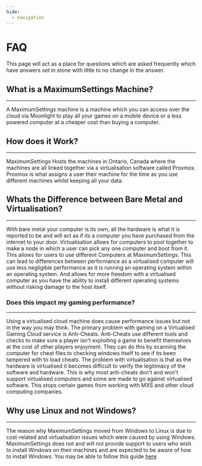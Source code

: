 ```yaml
---
hide:
  - navigation
---
```

# FAQ
This page will act as a place for questions which are asked frequently which have answers set in stone with little to no change in the answer.

## What is a MaximumSettings Machine?
---
A MaximumSettings machine is a machine which you can access over the cloud via Moonlight to play all your games on a mobile device or a less powered computer at a cheaper cost than buying a computer.

## How does it Work?
---
MaximumSettings Hosts the machines in Ontario, Canada where the machines are all linked together via a virtualisation software called Proxmox. Proxmox is what assigns a user their machine for the time as you use different machines whilst keeping all your data.

## Whats the Difference between Bare Metal and Virtualisation?
---
With bare metal your computer is its own, all the hardware is what it is reported to be and will act as if its a computer you have purchased from the internet to your door. Virtualisation allows for computers to pool together to make a node in which a user can pick any one computer and boot from it. This allows for users to use different Computers at MaximumSettings. This can lead to differences between performance as a virtualised computer will use less negligible performance as it is running an operating system within an operating system. And allows for more freedom with a virtualised computer as you have the ability to install different operating systems without risking damage to the host itself.

### Does this impact my gaming performance?
---
Using a virtualised cloud machine does cause performance issues but not in the way you may think. The primary problem with gaming on a Virtualised Gaming Cloud service is Anti-Cheats. Anti-Cheats use different tools and checks to make sure a player isn't exploiting a game to benefit themselves at the cost of other players enjoyment. They can do this by scanning the computer for cheat files to checking windows itself to see if its been tampered with to load cheats. The problem with virtualisation is that as the hardware is virtualised it becomes difficult to verify the legitimacy of the software and hardware. This is why most anti-cheats don't and won't support virtualised computers and some are made to go against virtualised software. This stops certain games from working with MXS and other cloud computing companies.

## Why use Linux and not Windows?
---
The reason why MaximumSettings moved from Windows to Linux is due to cost-related and virtualisation issues which were caused by using Windows. MaximumSettings does not and will not provide support to users who wish to install Windows on their machines and are expected to be aware of how to install Windows. You may be able to follow this guide [here](advanced/windows.md)


